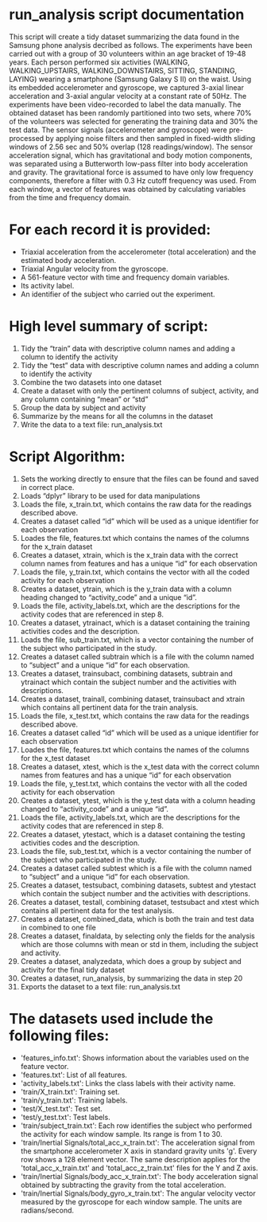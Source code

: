 run_analysis script documentation
======================================

This script will create a tidy dataset summarizing the data found in the Samsung phone analysis decribed as follows.
The experiments have been carried out with a group of 30 volunteers within an age bracket of 19-48 years. Each person performed six activities (WALKING, WALKING_UPSTAIRS, WALKING_DOWNSTAIRS, SITTING, STANDING, LAYING) wearing a smartphone (Samsung Galaxy S II) on the waist. Using its embedded accelerometer and gyroscope, we captured 3-axial linear acceleration and 3-axial angular velocity at a constant rate of 50Hz. The experiments have been video-recorded to label the data manually. The obtained dataset has been randomly partitioned into two sets, where 70% of the volunteers was selected for generating the training data and 30% the test data. 
The sensor signals (accelerometer and gyroscope) were pre-processed by applying noise filters and then sampled in fixed-width sliding windows of 2.56 sec and 50% overlap (128 readings/window). The sensor acceleration signal, which has gravitational and body motion components, was separated using a Butterworth low-pass filter into body acceleration and gravity. The gravitational force is assumed to have only low frequency components, therefore a filter with 0.3 Hz cutoff frequency was used. From each window, a vector of features was obtained by calculating variables from the time and frequency domain. 

For each record it is provided:
======================================

- Triaxial acceleration from the accelerometer (total acceleration) and the estimated body acceleration.
- Triaxial Angular velocity from the gyroscope. 
- A 561-feature vector with time and frequency domain variables. 
- Its activity label. 
- An identifier of the subject who carried out the experiment.

High level summary of script:
======================================
1.	Tidy the “train” data with descriptive column names and adding a column to identify the activity 
2.	Tidy the “test” data with descriptive column names and adding a column to identify the activity
3.	Combine the two datasets into one dataset
4.	Create a dataset with only the pertinent columns of subject, activity, and any column containing “mean” or “std”
5.	Group the data by subject and activity
6.	Summarize by the means for all the columns in the dataset
7.	Write the data to a text file: run_analysis.txt 

Script Algorithm:
======================================
1.	Sets the working directly to ensure that the files can be found and saved in correct place.
2.	Loads “dplyr” library to be used for data manipulations
3.	Loads the file, x_train.txt, which contains the raw data for the readings described above.
4.	Creates a dataset called “id” which will be used as a unique identifier for each observation
5.	Loades the file, features.txt which contains the names of the columns for the x_train dataset
6.	Creates a dataset, xtrain, which is the x_train data with the correct column names from features and has a unique “id” for each observation
7.	Loads the file, y_train.txt, which contains the vector with all the coded activity for each observation
8.	Creates a dataset, ytrain, which is the y_train data with a column heading changed to “activity_code” and a unique “id”.
9.	Loads the file, activity_labels.txt, which are the descriptions for the activity codes that are referenced in step 8.
10.	Creates a dataset, ytrainact, which is a dataset containing the training activities codes and the description.
11.	Loads the file, sub_train.txt, which is a vector containing the number of the subject who participated in the study.
12.	Creates a dataset called subtrain which is a file with the column named to “subject” and a unique “id” for each observation.
13.	Creates a dataset, trainsubact, combining datasets, subtrain and ytrainact which contain the subject number and the activities with descriptions.
14.	Creates a dataset, trainall,  combining dataset, trainsubact and xtrain which contains all pertinent data for the train analysis. 
15.	Loads the file, x_test.txt, which contains the raw data for the readings described above.
16.	Creates a dataset called “id” which will be used as a unique identifier for each observation
17.	Loades the file, features.txt which contains the names of the columns for the x_test dataset
18.	Creates a dataset, xtest, which is the x_test data with the correct column names from features and has a unique “id” for each observation
19.	Loads the file, y_test.txt, which contains the vector with all the coded activity for each observation
20.	Creates a dataset, ytest, which is the y_test data with a column heading changed to “activity_code” and a unique “id”.
21.	Loads the file, activity_labels.txt, which are the descriptions for the activity codes that are referenced in step 8.
22.	Creates a dataset, ytestact, which is a dataset containing the testing activities codes and the description.
23.	Loads the file, sub_test.txt, which is a vector containing the number of the subject who participated in the study.
24.	Creates a dataset called subtest which is a file with the column named to “subject” and a unique “id” for each observation.
25.	Creates a dataset, testsubact, combining datasets, subtest and ytestact which contain the subject number and the activities with descriptions.
26.	Creates a dataset, testall,  combining dataset, testsubact and xtest which contains all pertinent data for the test analysis. 
27.	Creates a dataset, combined_data, which is both the train and test data in combined to one file
28.	Creates a dataset, finaldata, by selecting only the fields for the analysis which are those columns with mean or std in them, including the subject and activity.
29.	Creates a dataset, analyzedata, which does a group by subject and activity for the final tidy dataset
30.	Creates a dataset, run_analysis, by summarizing the data in step 20
31.	Exports the dataset to a text file: run_analysis.txt

The datasets used include the following files:
=========================================
-	'features_info.txt': Shows information about the variables used on the feature vector.
-	'features.txt': List of all features.
-	'activity_labels.txt': Links the class labels with their activity name.
-	'train/X_train.txt': Training set.
-	'train/y_train.txt': Training labels.
-	'test/X_test.txt': Test set.
-	'test/y_test.txt': Test labels.
-	'train/subject_train.txt': Each row identifies the subject who performed the activity for each window sample. Its range is from 1 to 30. 
-	'train/Inertial Signals/total_acc_x_train.txt': The acceleration signal from the smartphone accelerometer X axis in standard gravity units 'g'. Every row shows a 128 element vector. The same description applies for the 'total_acc_x_train.txt' and 'total_acc_z_train.txt' files for the Y and Z axis. 
-	'train/Inertial Signals/body_acc_x_train.txt': The body acceleration signal obtained by subtracting the gravity from the total acceleration. 
-	'train/Inertial Signals/body_gyro_x_train.txt': The angular velocity vector measured by the gyroscope for each window sample. The units are radians/second.
